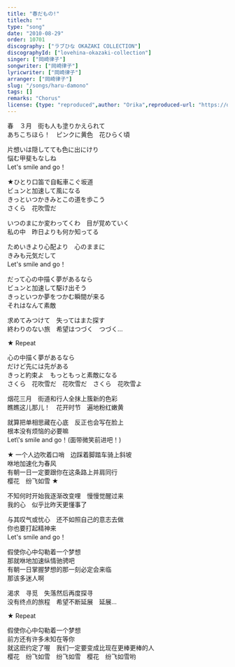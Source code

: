 ```yaml
---
title: "春だもの!"
titlech: ""
type: "song"
date: "2010-08-29"
order: 10701
discography: ["ラブひな OKAZAKI COLLECTION"]
discographyId: ["lovehina-okazaki-collection"]
singer: ["岡崎律子"]
songwriter: ["岡崎律子"]
lyricwriter: ["岡崎律子"]
arranger: ["岡崎律子"]
slug: "/songs/haru-damono"
tags: []
remarks: "Chorus"
license: {type: "reproduced",author: "Orika",reproduced-url: "https://orikamushi.netlify.app/",reproduced-website: "織歌蟲網站"}
---
```


春　３月　街も人も塗りかえられて   
あちこちほら！　ピンクに黄色　花ひらく頃   
  
片想いは隠してても色に出にけり   
悩む甲斐もなしね   
Let's smile and go！   
  
★ひとり口笛で自転車こぐ坂道   
ビュンと加速して風になる   
きっといつかきみとこの道を歩こう   
さくら　花吹雪だ   
  
いつのまにか変わってくわ　目が覚めていく   
私の中　昨日よりも何か知ってる   
  
ためいきより心配より　心のままに   
きみも元気だして   
Let\'s smile and go！   
  
だって心の中描く夢があるなら   
ビュンと加速して駆け出そう   
きっといつか夢をつかむ瞬間が来る   
それはなんて素敵   
  
求めてみつけて　失ってはまた探す   
終わりのない旅　希望はつづく　つづく…   
  
★ Repeat  
  
心の中描く夢があるなら   
だけど先には先がある   
きっと約束よ　もっともっと素敵になる   
さくら　花吹雪だ　花吹雪だ　さくら　花吹雪よ  

<!-- 翻译 -->

烟花三月　街道和行人全抹上簇新的色彩   
瞧瞧这儿那儿！　花开时节　遍地粉红嫩黄   
  
就算把单相思藏在心底　反正也会写在脸上   
根本没有烦恼的必要嘛   
Let\\'s smile and go！(面带微笑前进吧！)   
  
★ 一个人边吹着口哨　边踩着脚踏车骑上斜坡   
咻地加速化为春风   
有朝一日一定要跟你在这条路上并肩同行   
樱花　纷飞如雪 ★   
  
不知何时开始我逐渐改变哩　慢慢觉醒过来   
我的心　似乎比昨天更懂事了   
  
与其叹气或忧心　还不如照自己的意志去做   
你也要打起精神来   
Let's smile and go！   
  
假使你心中勾勒着一个梦想   
那就咻地加速纵情驰骋吧   
有朝一日掌握梦想的那一刻必定会来临   
那该多迷人啊   
  
渴求　寻觅　失落然后再度探寻   
没有终点的旅程　希望不断延展　延展…   
  
★ Repeat   
  
假使你心中勾勒着一个梦想   
前方还有许多未知在等你   
就这麽约定了喔　我们一定要变成比现在更棒更棒的人   
樱花　纷飞如雪　纷飞如雪　樱花　纷飞如雪哟
